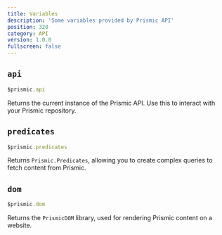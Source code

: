 ```yaml
---
title: Variables
description: 'Some variables provided by Prismic API'
position: 320
category: API
version: 1.0.0
fullscreen: false
---
```


## `api`

```javascript
$prismic.api
```

Returns the current instance of the Prismic API. Use this to interact with your Prismic repository.

## `predicates`

```javascript
$prismic.predicates
```

Returns `Prismic.Predicates`, allowing you to create complex queries to fetch content from Prismic.

## `dom`

```javascript
$prismic.dom
```

Returns the `PrismicDOM` library, used for rendering Prismic content on a website.
